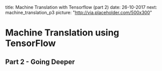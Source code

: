 title: Machine Translation with Tensorflow (part 2)
date: 26-10-2017
next: machine_translation_p3
picture: "http://via.placeholder.com/500x300"

# Machine Translation using TensorFlow
## Part 2 - Going Deeper
